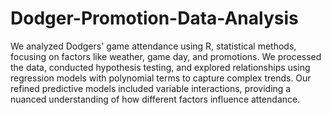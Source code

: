 # Dodger-Promotion-Data-Analysis
We analyzed Dodgers' game attendance using R, statistical methods, focusing on factors like weather, game day, and promotions. We processed the data, conducted hypothesis testing, and explored relationships using regression models with polynomial terms to capture complex trends. Our refined predictive models included variable interactions, providing a nuanced understanding of how different factors influence attendance.
